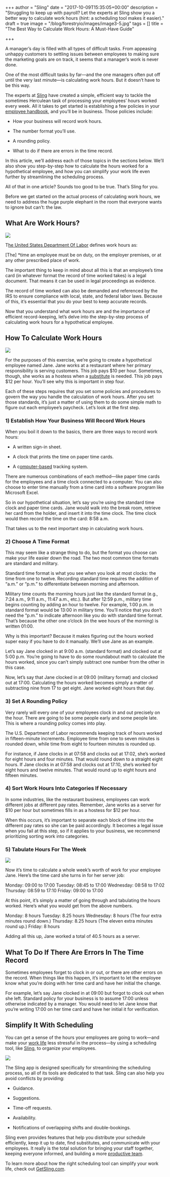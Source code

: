 +++
author = "Sling"
date = "2017-10-09T15:35:05+00:00"
description = "Struggling to keep up with payroll? Let the experts at Sling show you a better way to calculate work hours (hint: a scheduling tool makes it easier)."
draft = true
image = "/blog/forestryio/images/image3-5.jpg"
tags = []
title = "The Best Way to Calculate Work Hours: A Must-Have Guide"

+++


A manager’s day is filled with all types of difficult tasks. From appeasing unhappy customers to settling issues between employees to making sure the marketing goals are on track, it seems that a manager’s work is never done.

One of the most difficult tasks by far—and the one managers often put off until the very last minute—is calculating work hours. But it doesn’t have to be this way.

The experts at [Sling](https://getsling.com/) have created a simple, efficient way to tackle the sometimes Herculean task of processing your employees’ hours worked every week. All it takes to get started is establishing a few policies in your [employee handbook](https://getsling.com/blog/post/restaurant-employee-handbook/), and you’ll be in business. Those policies include:

* How your business will record work hours.

* The number format you’ll use.

* A rounding policy.

* What to do if there are errors in the time record.

In this article, we’ll address each of those topics in the sections below. We’ll also show you step-by-step how to calculate the hours worked for a hypothetical employee, and how you can simplify your work life even further by streamlining the scheduling process.

All of that in one article? Sounds too good to be true. That’s Sling for you.

Before we get started on the actual process of calculating work hours, we need to address the huge purple elephant in the room that everyone wants to ignore but can’t: the law.

## What Are Work Hours?

![](/blog/forestryio/images/image2-6.jpg)

T[he United States Department Of Labor](https://www.dol.gov/whd/regs/compliance/whdfs53.htm) defines work hours as:

[The] *time an employee must be on duty, on the employer premises, or at any other prescribed place of work.

The important thing to keep in mind about all this is that an employee’s time card (in whatever format the record of time worked takes) is a legal document. That means it can be used in legal proceedings as evidence.

The record of time worked can also be demanded and referenced by the IRS to ensure compliance with local, state, and federal labor laws. Because of this, it’s essential that you do your best to keep accurate records.

Now that you understand what work hours are and the importance of efficient record-keeping, let’s delve into the step-by-step process of calculating work hours for a hypothetical employee.

## How To Calculate Work Hours

![](/blog/forestryio/images/image4-5.jpg)

For the purposes of this exercise, we’re going to create a hypothetical employee named Jane. Jane works at a restaurant where her primary responsibility is serving customers. This job pays $10 per hour. Sometimes, though, she works as a hostess when a [substitute](https://getsling.com/blog/post/time-off-requests/) is needed. This job pays $12 per hour. You’ll see why this is important in step four.

Each of these steps requires that you set some policies and procedures to govern the way you handle the calculation of work hours. After you set those standards, it’s just a matter of using them to do some simple math to figure out each employee’s paycheck. Let’s look at the first step.

### 1) Establish How Your Business Will Record Work Hours

When you boil it down to the basics, there are three ways to record work hours:

* A written sign-in sheet.

* A clock that prints the time on paper time cards.

* A c[omputer-based](https://getsling.com/blog/post/best-time-card-calculators/) tracking system.

There are numerous combinations of each method—like paper time cards for the employees and a time clock connected to a computer. You can also choose to enter time manually from a time card into a software program like Microsoft Excel.

So in our hypothetical situation, let’s say you’re using the standard time clock and paper time cards. Jane would walk into the break room, retrieve her card from the holder, and insert it into the time clock. The time clock would then record the time on the card: 8:58 a.m.

That takes us to the next important step in calculating work hours.

### 2) Choose A Time Format

This may seem like a strange thing to do, but the format you choose can make your life easier down the road. The two most common time formats are standard and military.

Standard time format is what you see when you look at most clocks: the time from one to twelve. Recording standard time requires the addition of “a.m.” or “p.m.” to differentiate between morning and afternoon.

Military time counts the morning hours just like the standard format (e.g., 7:24 a.m., 9:11 a.m., 11:47 a.m., etc.). But after 12:59 p.m., military time begins counting by adding an hour to twelve. For example, 1:00 p.m. in standard format would be 13:00 in military time. You’ll notice that you don’t need the “p.m.” to indicate afternoon like you do with standard time format. That’s because the other one o’clock (in the wee hours of the morning) is written 01:00.

Why is this important? Because it makes figuring out the hours worked super easy if you have to do it manually. We’ll use Jane as an example.

Let’s say Jane clocked in at 9:00 a.m. (standard format) and clocked out at 5:00 p.m. You’re going to have to do some roundabout math to calculate the hours worked, since you can’t simply subtract one number from the other in this case.

Now, let’s say that Jane clocked in at 09:00 (military format) and clocked out at 17:00. Calculating the hours worked becomes simply a matter of subtracting nine from 17 to get eight. Jane worked eight hours that day.

### 3) Set A Rounding Policy

Very rarely will every one of your employees clock in and out precisely on the hour. There are going to be some people early and some people late. This is where a rounding policy comes into play.

The U.S. Department of Labor recommends keeping track of hours worked in fifteen-minute increments. Employee time from one to seven minutes is rounded down, while time from eight to fourteen minutes is rounded up.

For instance, if Jane clocks in at 07:58 and clocks out at 17:02, she’s worked for eight hours and four minutes. That would round down to a straight eight hours. If Jane clocks in at 07:58 and clocks out at 17:10, she’s worked for eight hours and twelve minutes. That would round up to eight hours and fifteen minutes.

### 4) Sort Work Hours Into Categories If Necessary

In some industries, like the restaurant business, employees can work different jobs at different pay rates. Remember, Jane works as a server for $10 per hour but sometimes fills in as a hostess for $12 per hour.

When this occurs, it’s important to separate each block of time into the different pay rates so she can be paid accordingly. It becomes a legal issue when you fail at this step, so if it applies to your business, we recommend prioritizing sorting work into categories.

### 5) Tabulate Hours For The Week

![](/blog/forestryio/images/image5-4.jpg)

Now it’s time to calculate a whole week’s worth of work for your employee Jane. Here’s the time card she turns in for her server job:

Monday:	    09:00 to 17:00
Tuesday:	08:45 to 17:00
Wednesday:	08:58 to 17:02
Thursday:	08:59 to 17:10
Friday:		09:00 to 17:00

At this point, it’s simply a matter of going through and tabulating the hours worked. Here’s what you would get from the above numbers.

Monday:	    8 hours
Tuesday:	8.25 hours
Wednesday:	8 hours (The four extra minutes round down.)
Thursday:	8.25 hours (The eleven extra minutes round up.)
Friday:		8 hours

Adding all this up, Jane worked a total of 40.5 hours as a server.

## What To Do If There Are Errors In The Time Record

Sometimes employees forget to clock in or out, or there are other errors on the record. When things like this happen, it’s important to let the employee know what you’re doing with her time card and have her initial the change.

For example, let’s say Jane clocked in at 09:00 but forgot to clock out when she left. Standard policy for your business is to assume 17:00 unless otherwise indicated by a manager. You would need to let Jane know that you’re writing 17:00 on her time card and have her initial it for verification.

## Simplify It With Scheduling

You can get a sense of the hours your employees are going to work—and make your [work life](https://getsling.com/blog/post/restaurant-management-tips/) less stressful in the process—by using a scheduling tool, like [Sling](https://getsling.com/), to organize your employees.

![](/blog/forestryio/images/image1.png)

The Sling app is designed specifically for streamlining the scheduling process, so all of its tools are dedicated to that task. Sling can also help you avoid conflicts by providing:

* Guidance.

* Suggestions.

* Time-off requests.

* Availability.

* Notifications of overlapping shifts and double-bookings.

Sling even provides features that help you distribute your schedule efficiently, keep it up to date, find substitutes, and communicate with your employees. It really is the total solution for bringing your staff together, keeping everyone informed, and building a more [productive team](https://getsling.com/blog/post/employee-engagement-ideas/).

To learn more about how the right scheduling tool can simplify your work life, check out [GetSling.com](www.getsling.com).

